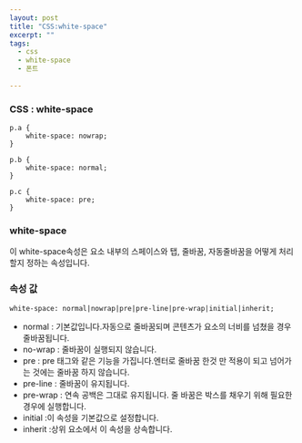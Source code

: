 ```yaml
---
layout: post
title: "CSS:white-space"
excerpt: ""
tags: 
  - css
  - white-space
  - 폰트
  
---
```



### CSS : white-space
```
p.a {
    white-space: nowrap;
}

p.b {
    white-space: normal;
}

p.c {
    white-space: pre;
}
```
### white-space

이 white-space속성은 요소 내부의 스페이스와 탭, 줄바꿈, 자동줄바꿈을 어떻게 처리할지 정하는 속성입니다.

### 속성 값

`white-space: normal|nowrap|pre|pre-line|pre-wrap|initial|inherit;`

+ normal : 기본값입니다.자동으로 줄바꿈되며 콘텐츠가 요소의 너비를 넘쳤을 경우 줄바꿈됩니다.
+ no-wrap	: 줄바꿈이 실행되지 않습니다.
+ pre : pre 태그와 같은 기능을 가집니다.엔터로 줄바꿈 한것 만 적용이 되고 넘어가는 것에는 줄바꿈 하지 않습니다.
+ pre-line : 줄바꿈이 유지됩니다.
+ pre-wrap : 연속 공백은 그대로 유지됩니다. 줄 바꿈은 박스를 채우기 위해 필요한 경우에 실행합니다.
+ initial :이 속성을 기본값으로 설정합니다.
+ inherit :상위 요소에서 이 속성을 상속합니다.
